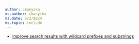 ```yaml
---
author: ckanyika
ms.author: ckanyika
ms.date: 5/2/2024
ms.topic: include
---
```


- [Improve search results with wildcard prefixes and substrings](#improve-search-results-with-wildcard-prefixes-and-substrings)
